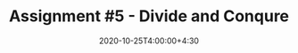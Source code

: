 ---
type: assignment
date: 2020-10-25T4:00:00+4:30
title: 'Assignment #5 - Divide and Conqure'
pdf: /static_files/assignments/assignment5.pdf
attachment: /static_files/assignments/A5.zip
#solutions: /static_files/assignments
due: 2020-11-01T23:59:00+3:30
---